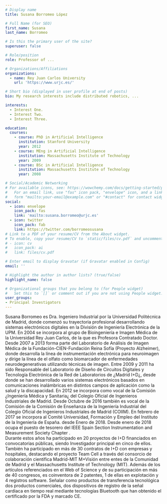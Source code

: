 ```yaml
---
# Display name
title: Susana Borromeo López

# Full Name (for SEO)
first_name: Susana
last_name: Borromeo

# Is this the primary user of the site?
superuser: false

# Role/position
role: Professor of ...

# Organizations/Affiliations
organizations:
  - name: Rey Juan Carlos University
    url: 'https://www.urjc.es/'

# Short bio (displayed in user profile at end of posts)
bio: My research interests include distributed robotics, ...

interests:
  - Interest One.
  - Interest Two.
  - Interest Three.

education:
  courses:
    - course: PhD in Artificial Intelligence
      institution: Stanford University
      year: 2012
    - course: MEng in Artificial Intelligence
      institution: Massachusetts Institute of Technology
      year: 2009
    - course: BSc in Artificial Intelligence
      institution: Massachusetts Institute of Technology
      year: 2008

# Social/Academic Networking
# For available icons, see: https://wowchemy.com/docs/getting-started/page-builder/#icons
#   For an email link, use "fas" icon pack, "envelope" icon, and a link in the
#   form "mailto:your-email@example.com" or "#contact" for contact widget.
social:
  - icon: envelope
    icon_pack: fas
    link: 'mailto:susana.borromeo@urjc.es'
  - icon: twitter
    icon_pack: fab
    link: https://twitter.com/borromeosusana
# Link to a PDF of your resume/CV from the About widget.
# To enable, copy your resume/CV to `static/files/cv.pdf` and uncomment the lines below.
# - icon: cv
#   icon_pack: ai
#   link: files/cv.pdf

# Enter email to display Gravatar (if Gravatar enabled in Config)
email: ''

# Highlight the author in author lists? (true/false)
highlight_name: false

# Organizational groups that you belong to (for People widget)
#   Set this to `[]` or comment out if you are not using People widget.
user_groups:
- Principal Investigators
---
```


Susana Borromeo es Dra. Ingeniero Industrial por la Universidad Politécnica de Madrid, donde comenzó su trayectoria profesional desarrollando sistemas electrónicos digitales en la División de Ingeniería Electrónica de la UPM.
En 2004 se incorpora al grupo de Bioingeniería e Imagen Médica de la Universidad Rey Juan Carlos, de la que es Profesora Contratado Doctor. Desde 2007 a 2013 forma parte del Laboratorio de Análisis de Imagen Médica de la Fundación-CIEN-Fundación Reina Sofía (Proyecto Alzheimer), donde desarrolla la línea de instrumentación electrónica para neuroimagen y dirige la línea de el olfato como biomarcador de enfermedades neurodegenerativas utilizando técnicas de imagen.
Entre 2009 y 2011 ha sido Responsable del Laboratorio de Diseño de Circuitos Digitales y Tecnología Electrónica de la Red de Laboratorios de ¿Madrid I+D¿, desde donde se han desarrollado varios sistemas electrónicos basados en comunicaciones inalámbricas en distintos campos de aplicación como la salud y la discapacidad. En 2012 se incorpora como vocal de la Comisión ¿Ingeniería Médica y Sanitaria¿ del Colegio Oficial de Ingenieros Industriales de Madrid. Desde Octubre de 2016  también es vocal de la Comisión de la Comisión de Enseñanza de la Ingeniería Industrial del Colegio Oficial de Ingenieros Industriales de Madrid (COIIM). En febrero de 2017 se incorpora al Comité Universidad, Formación y Empleo del Instituto de la Ingeniería de España. desde Enero de 2018. Desde enero de 2018 ocupa el puesto de tesorero del IEEE Spain Section Instrumentation and Measurement Society Chapter .  
Durante estos años ha participado en 20 proyectos de I+D financiados en convocatorias públicas, siendo Investigador principal en cinco de ellos. También ha participado en más de 30 contratos de I+D con empresas y hospitales, destacando el proyecto Team Cell a través del consorcio de colaboración científica Madrid-MIT M+Visión entre entes de la Comunidad de Madrid y el Massachusetts Institute of Technology (MIT). Además de los artículos referenciados en el Web of Science y de su participación en más de 40 congresos, es coinventora de 2 patentes, 1 de ellas en explotación y 4 registros software. Señalar como productos de transferencia tecnológica dos productos comerciales, dos dispositivos de registro de la señal cardiaca en tiempo real mediante tecnologías Bluetooth que han obtenido el certificado por la FDA y marcado CE.

